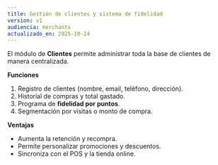 ```yaml
---
title: Gestión de clientes y sistema de fidelidad
version: v1
audiencia: merchants
actualizado_en: 2025-10-24
---
```


El módulo de **Clientes** permite administrar toda la base de clientes de manera centralizada.

**Funciones**
1. Registro de clientes (nombre, email, teléfono, dirección).
2. Historial de compras y total gastado.
3. Programa de **fidelidad por puntos**.
4. Segmentación por visitas o monto de compra.

**Ventajas**
- Aumenta la retención y recompra.
- Permite personalizar promociones y descuentos.
- Sincroniza con el POS y la tienda online.

